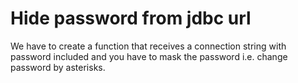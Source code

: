 # Hide password from jdbc url
We have to create a function that receives a connection string with password included and you have to mask the password i.e. change password by asterisks.